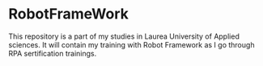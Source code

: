 # RobotFrameWork

This repository is a part of my studies in Laurea University of Applied sciences. It will contain my training with Robot Framework as I go through RPA sertification trainings.

